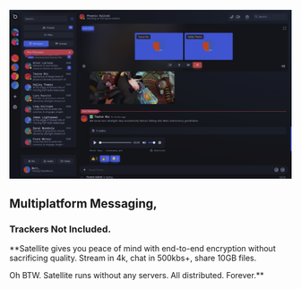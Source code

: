 <p align="center">
  <img src="/satellite.png" alt="Screenshot of Satellite.im" />
</p>

## Multiplatform Messaging,
### Trackers Not Included.

**Satellite gives you peace of mind with end-to-end
encryption without sacrificing quality.
Stream in 4k, chat in 500kbs+, share 10GB files.

Oh BTW. Satellite runs without any servers. All distributed. Forever.**
